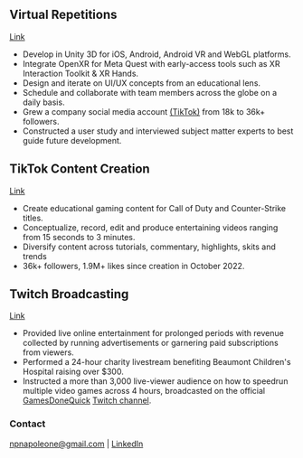## Virtual Repetitions
[Link](https://vreps.us)
- Develop in Unity 3D for iOS, Android, Android VR and WebGL platforms.
- Integrate OpenXR for Meta Quest with early-access tools such as XR Interaction Toolkit & XR Hands.
- Design and iterate on UI/UX concepts from an educational lens.
- Schedule and collaborate with team members across the globe on a daily basis.
- Grew a company social media account [(TikTok)](https://www.tiktok.com/@vrepsbasketball) from 18k to 36k+ followers.
- Constructed a user study and interviewed subject matter experts to best guide future development.

## TikTok Content Creation
[Link](https://tiktok.com/@noodlesruns)
- Create educational gaming content for Call of Duty and Counter-Strike titles.
- Conceptualize, record, edit and produce entertaining videos ranging from 15 seconds to 3 minutes.
- Diversify content across tutorials, commentary, highlights, skits and trends
- 36k+ followers, 1.9M+ likes since creation in October 2022.

## Twitch Broadcasting
[Link](https://twitch.tv/NoodlesRuns)
- Provided live online entertainment for prolonged periods with revenue collected by running advertisements or garnering paid subscriptions from viewers.
- Performed a 24-hour charity livestream benefiting Beaumont Children's Hospital raising over $300.
- Instructed a more than 3,000 live-viewer audience on how to speedrun multiple video games across 4 hours, broadcasted on the official [GamesDoneQuick](https://gamesdonequick.com/) [Twitch channel](https://www.twitch.tv/gamesdonequick).

### Contact
<npnapoleone@gmail.com> | [LinkedIn](https://www.linkedin.com/in/nicolas-napoleone-8838a0134)
